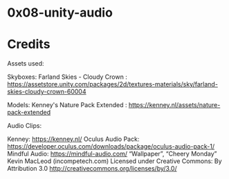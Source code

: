 # 0x08-unity-audio

# Credits

Assets used:

Skyboxes: Farland Skies - Cloudy Crown : https://assetstore.unity.com/packages/2d/textures-materials/sky/farland-skies-cloudy-crown-60004

Models: Kenney's Nature Pack Extended : https://kenney.nl/assets/nature-pack-extended


Audio Clips:

Kenney: https://kenney.nl/
Oculus Audio Pack: https://developer.oculus.com/downloads/package/oculus-audio-pack-1/
Mindful Audio: https://mindful-audio.com/
“Wallpaper”, “Cheery Monday” Kevin MacLeod (incompetech.com)
Licensed under Creative Commons: By Attribution 3.0
http://creativecommons.org/licenses/by/3.0/
